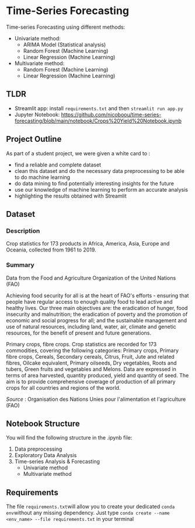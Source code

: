 # Time-Series Forecasting

Time-series Forecasting using different methods:

- Univariate method:
  - ARIMA Model (Statistical analysis)
  - Random Forest (Machine Learning)
  - Linear Regression (Machine Learning)
- Multivariate method:
  - Random Forest (Machine Learning)
  - Linear Regression (Machine Learning)

## TLDR

- Streamlit app: install `requirements.txt` and then `streamlit run app.py`
- Jupyter Notebook: https://github.com/nicoboou/time-series-forecasting/blob/main/notebook/Crops%20Yield%20Notebook.ipynb

## Project Outline

As part of a student project, we were given a white card to :

- find a reliable and complete dataset
- clean this dataset and do the necessary data preprocessing to be able to do machine learning
- do data mining to find potentially interesting insights for the future
- use our knowledge of machine learning to perform an accurate analysis
- highlighting the results obtained with Streamlit

## Dataset

### Description

Crop statistics for 173 products in Africa, America, Asia, Europe and Oceania, collected from 1961 to 2019.

### Summary

Data from the Food and Agriculture Organization of the United Nations (FAO)

Achieving food security for all is at the heart of FAO's efforts - ensuring that people have regular access to enough quality food to lead active and healthy lives.
Our three main objectives are: the eradication of hunger, food insecurity and malnutrition; the eradication of poverty and the promotion of economic and social progress for all; and the sustainable management and use of natural resources, including land, water, air, climate and genetic resources, for the benefit of present and future generations.

Primary crops, fibre crops. Crop statistics are recorded for 173 commodities, covering the following categories: Primary crops, Primary fibre crops, Cereals, Secondary cereals, Citrus, Fruit, Jute and related fibres, Oilcake equivalent, Primary oilseeds, Dry vegetables, Roots and tubers, Green fruits and vegetables and Melons. Data are expressed in terms of area harvested, quantity produced, yield and quantity of seed. The aim is to provide comprehensive coverage of production of all primary crops for all countries and regions of the world.

_Source_ : Organisation des Nations Unies pour l'alimentation et l'agriculture (FAO)

## Notebook Structure

You will find the following structure in the .ipynb file:

1. Data preprocessing
2. Exploratory Data Analysis
3. Time-series Analysis & Forecasting
   - Univariate method
   - Multivariate method

## Requirements

The file `requirements.txt`will allow you to create your dedicated `conda env`without any missing dependency.
Just type `conda create --name <env_name> --file requirements.txt` in your terminal
